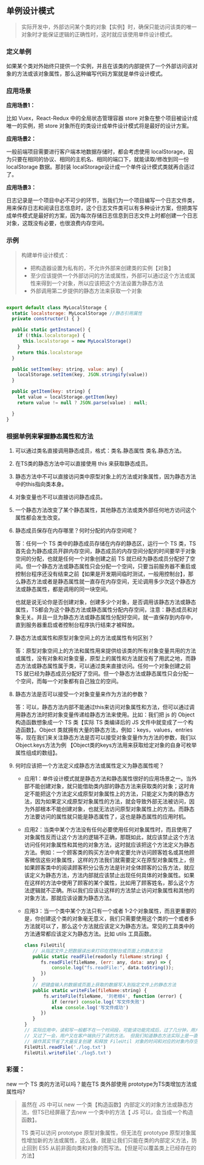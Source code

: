 ## 单例设计模式

> 实际开发中，外部访问某个类的对象【实例】时，确保只能访问该类的唯一对象时才能保证逻辑的正确性时，这时就应该使用单件设计模式。

### 定义单例

如果某个类对外始终只提供一个实例，并且在该类的内部提供了一个外部访问该对象的方法或该对象属性，那么这种编写代码方案就是单件设计模式。

### 应用场景

**应用场景1：**

比如 Vuex，React-Redux 中的全局状态管理容器 store 对象在整个项目被设计成唯一的实例，把 store 对象所在的类设计成单件设计模式将是最好的设计方案。

**应用场景2：**

一般前端项目需要进行客户端本地数据存储时，都会考虑使用 localStorage，因为只要在相同的协议、相同的主机名、相同的端口下，就能读取/修改到同一份 localStorage 数据。那封装 localStorage设计成一个单件设计模式类就再合适过了。

**应用场景3：**

日志记录是一个项目中必不可少的环节，当我们为一个项目编写一个日志文件类，用来保存日志和阅读日志信息时，这个日志文件类可以有多种设计方案，但把类写成单件模式是最好的方案，因为每次存储日志信息到日志文件上时都创建一个日志对象，这既没有必要，也很浪费内存空间。

### 示例

> 构建单件设计模式：
>
> - 把构造器设置为私有的，不允许外部来创建类的实例【对象】
> - 至少应该提供一个外部访问的方法或属性，外部可以通过这个方法或属性来得到一个对象，所以应该把这个方法设置为静态方法
> - 外部调用第二步提供的静态方法来获取一个对象

```js

export default class MyLocalStorage {
  static localstorage: MyLocalStorage //静态引用属性
  private constructor() { }

  public static getInstance() {
    if (!this.localstorage) {
      this.localstorage = new MyLocalStorage()
    }
    return this.localstorage
  }

  public setItem(key: string, value: any) {
    localStorage.setItem(key, JSON.stringify(value))
  }

  public getItem(key: string) {
    let value = localStorage.getItem(key)
    return value != null ? JSON.parse(value) : null;

  }
}
```

### 根据单例来掌握静态属性和方法

1. 可以通过类名直接调用静态成员，格式：类名.静态属性  类名.静态方法。

2. 在TS类的静态方法中可以直接使用 this 来获取静态成员。

3. 静态方法中不可以直接访问类中原型对象上的方法或对象属性，因为静态方法中的this指向类本身。

4. 对象变量也不可以直接访问静态成员。

5. 一个静态方法改变了某个静态属性，其他静态方法或类外部任何地方访问这个属性都会发生改变。	

6. 静态成员保存在内存哪里？何时分配的内存空间呢？

   答：任何一个 TS 类中的静态成员存储在内存的静态区，运行一个 TS 类，TS首先会为静态成员开辟内存空间，静态成员的内存空间分配的时间要早于对象空间的分配，也就是任何一个对象创建之前 TS 就已经为静态成员分配好了空间。但一个静态方法或静态属性只会分配一个空间，只要当前服务器不重启或控制台程序还没有结束之前【如果是开发期间临时测试，一般用控制台】，那么静态方法或者是静态属性就一直存在内存空间，无论调用多少次这个静态方法或静态属性，都是调用的同一块空间。

   也就是说无论你是否创建对象，创建多少个对象，是否调用该静态方法或静态属性，TS都会为这个静态方法或静态属性分配内存空间，注意：静态成员和对象无关。并且一旦为静态方法或静态属性分配好空间，就一直保存到内存中，直到服务器重启或者控制台程序执行结束才被释放。

7. 静态方法或属性和原型对象空间上的方法或属性有何区别？

   答：原型对象空间上的方法和属性用来提供给该类的所有对象变量共用的方法或属性，没有对象和对象变量，原型上的属性和方法就没有了用武之地，而静态方法或静态属性属于类，可以通过类来直接访问。任何一个对象创建之前 TS 就已经为静态成员分配好了空间。但一个静态方法或静态属性只会分配一个空间，而每一个对象都有自己独立的空间。

8. 静态方法是否可以接受一个对象变量来作为方法的参数？

   答：可以，静态方法内部不能通过this来访问对象属性和方法，但可以通过调用静态方法时把对象变量传递给静态方法来使用。比如：我们把 js 的 Object 构造函数想象成一个 TS 类【实际 TS 类编译后的 JS 文件中就变成了一个构造函数】。Object 类就拥有大量的静态方法，例如：keys，values，entries等，现在我们来关注静态方法是否可以接受对象变量作为方法的参数，我们以Object.keys方法为例 【Object类的keys方法用来获取给定对象的自身可枚举属性组成的数组】。

9. 何时应该把一个方法定义成静态方法或属性定义为静态属性呢？

   - 应用1：单件设计模式就是静态方法和静态属性很好的应用场景之一。当外部不能创建对象，就只能借助类内部的静态方法来获取类的对象；这时肯定不能把这个方法定义成原型对象属性上的方法，只能定义为类的静态方法，因为如果定义成原型对象属性的方法，就会导致外部无法被访问，因为外部根本不能创建对象，也就无法访问原型对象属性上的方法。而静态方法要访问的属性就只能是静态属性了，这也是静态属性的应用时机。

   - 应用2：当类中某个方法没有任何必要使用任何对象属性时，而且使用了对象属性反而让这个方法的逻辑不正确，那既如此，就应该禁止这个方法访问任何对象属性和其他的对象方法，这时就应该把这个方法定义为静态方法。例如：一个顾客类的购买方法中肯定要允许访问顾客姓名或其他顾客微信这些对象属性，这样的方法我们就需要定义在原型对象属性上，但如果顾客类中的阅读顾客积分公告方法是针对全体顾客的公告方法，就应该定义为静态方法，方法内部就应该禁止出现任何具体的对象属性。如果在这样的方法中使用了顾客的某个属性，比如用了顾客姓名，那么这个方法逻辑就不正确。所以我们应该让这样的方法禁止访问对象属性和其他的对象方法，那就应该设置为静态方法。

   - 应用3：当一个类中某个方法只有一个或者 1-2个对象属性，而且更重要的是，你创建这个类的对象毫无意义，我们只需要使用这个类的一个或者多方法就可以了，那么这个方法就应该定义为静态方法。常见的工具类中的方法通常都应该定义为静态方法。比如 utils 工具函数。

     ```js
     class FileUtil{
        // 从指定文件上把数据读出来打印在控制台或页面上的静态方法
        public static readFile(readonly fileName:string) {  
           fs.readFile(fileName, (err: any, data: any) => {
               console.log("fs.readFile:", data.toString());
           })
        }
        // 把键盘输入的数据或页面上获取的数据写入到指定文件上的静态方法
        public static writeFile(fileName:string) {
            fs.writeFile(fileName, '刘老根4', function (error) {
               if (error) console.log('写文件失败')
               else console.log('写文件成功')
     	   })
        }
     }
     // 实际应用中，读和写一般都不在一个时间段，可能读功能完成后，过了几分钟，用户才在客户端执行写的方法，
     // 又过了一会，用户又在客户端执行了读的方法。 但我们知道静态方法实际上是一直保存到内存空间，这样反复
     // 操作其实节省了大量反复创建 和释放 FileUtil 对象的时间和对应的对象内存空间。
     FileUtil.readFile('./log.txt')
     FileUtil.writeFile('./log5.txt')
     ```

### 彩蛋：

new 一个 TS 类的方法可以吗？能在TS 类外部使用 prototype为TS类增加方法或属性吗?

> 虽然在 JS 中可以 new 一个类【构造函数】内部定义的对象方法或静态方法，但TS已经屏蔽了去new 一个类中的方法【 JS 可以，会当成一个构造函数】。
>
> TS 类可以访问 prototype 原型对象属性，但无法在 prototype 原型对象属性增加新的方法或属性，这么做，就是让我们只能在类的内部定义方法，防止回到 ES5 从前非面向类和对象的而写法。【但是可以覆盖类上已经存在的方法】